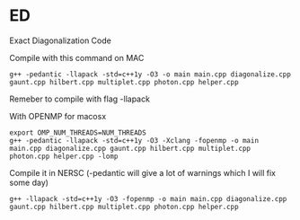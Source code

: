 # ED
Exact Diagonalization Code

Compile with this command on MAC
```console
g++ -pedantic -llapack -std=c++1y -O3 -o main main.cpp diagonalize.cpp gaunt.cpp hilbert.cpp multiplet.cpp photon.cpp helper.cpp
```
Remeber to compile with flag -llapack

With OPENMP for macosx
```console
export OMP_NUM_THREADS=NUM_THREADS
g++ -pedantic -llapack -std=c++1y -O3 -Xclang -fopenmp -o main main.cpp diagonalize.cpp gaunt.cpp hilbert.cpp multiplet.cpp photon.cpp helper.cpp -lomp
```

Compile it in NERSC (-pedantic will give a lot of warnings which I will fix some day)
```console
g++ -llapack -std=c++1y -O3 -fopenmp -o main main.cpp diagonalize.cpp gaunt.cpp hilbert.cpp multiplet.cpp photon.cpp helper.cpp
```